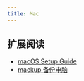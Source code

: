 ```yaml
---
title: Mac
---
```


## 扩展阅读

-   [macOS Setup Guide](https://sourabhbajaj.com/mac-setup)
-   [mackup 备份电脑](https://github.com/lra/mackup)
